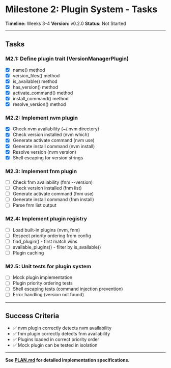 # Milestone 2: Plugin System - Tasks

**Timeline:** Weeks 3-4
**Version:** v0.2.0
**Status:** Not Started

---

## Tasks

### M2.1: Define plugin trait (VersionManagerPlugin)
- [x] name() method
- [x] version_files() method
- [x] is_available() method
- [x] has_version() method
- [x] activate_command() method
- [x] install_command() method
- [x] resolve_version() method

### M2.2: Implement nvm plugin
- [x] Check nvm availability (~/.nvm directory)
- [x] Check version installed (nvm which)
- [x] Generate activate command (nvm use)
- [x] Generate install command (nvm install)
- [x] Resolve version (nvm version)
- [x] Shell escaping for version strings

### M2.3: Implement fnm plugin
- [ ] Check fnm availability (fnm --version)
- [ ] Check version installed (fnm list)
- [ ] Generate activate command (fnm use)
- [ ] Generate install command (fnm install)
- [ ] Parse fnm list output

### M2.4: Implement plugin registry
- [ ] Load built-in plugins (nvm, fnm)
- [ ] Respect priority ordering from config
- [ ] find_plugin() - first match wins
- [ ] available_plugins() - filter by is_available()
- [ ] Plugin caching

### M2.5: Unit tests for plugin system
- [ ] Mock plugin implementation
- [ ] Plugin priority ordering tests
- [ ] Shell escaping tests (command injection prevention)
- [ ] Error handling (version not found)

---

## Success Criteria

- ✅ nvm plugin correctly detects nvm availability
- ✅ fnm plugin correctly detects fnm availability
- ✅ Plugins loaded in correct priority order
- ✅ Mock plugin can be tested in isolation

---

**See [PLAN.md](./PLAN.md) for detailed implementation specifications.**
